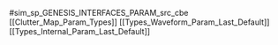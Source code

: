 #sim_sp_GENESIS_INTERFACES_PARAM_src_cbe
[[Clutter_Map_Param_Types]]
[[Types_Waveform_Param_Last_Default]]
[[Types_Internal_Param_Last_Default]]
